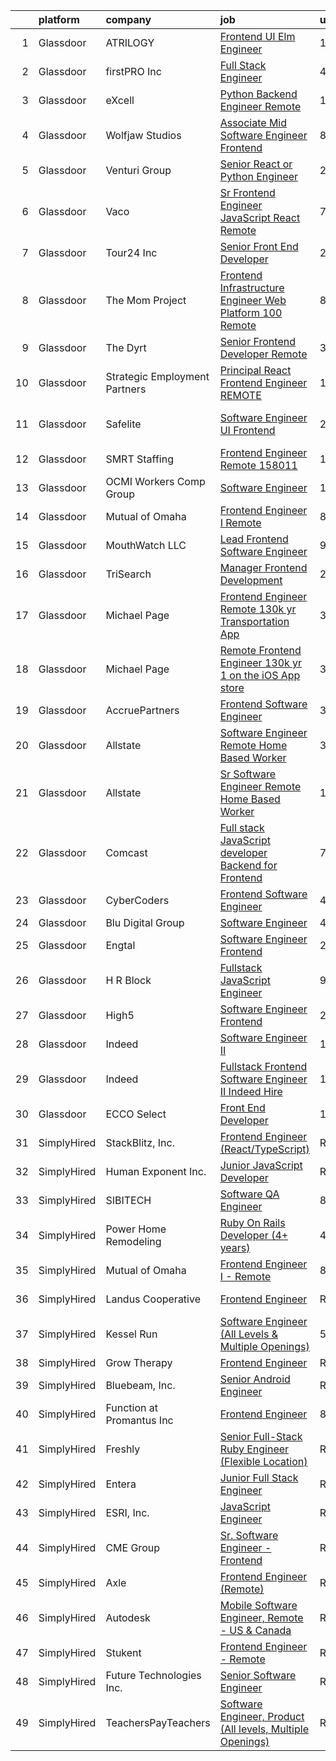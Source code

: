 

|    | platform    | company                       | job                                                                                                                                                                                                                                                                                                                                                                                                                                                                                                                                                                                                                                                                                                                                                                                                                                                                                                                                                                                                                                                                                                                                                                                                                                                                                                                                                                                                                                                                                                                                                                                                                                                                    | update_time   | location                   |
|---:|:------------|:------------------------------|:-----------------------------------------------------------------------------------------------------------------------------------------------------------------------------------------------------------------------------------------------------------------------------------------------------------------------------------------------------------------------------------------------------------------------------------------------------------------------------------------------------------------------------------------------------------------------------------------------------------------------------------------------------------------------------------------------------------------------------------------------------------------------------------------------------------------------------------------------------------------------------------------------------------------------------------------------------------------------------------------------------------------------------------------------------------------------------------------------------------------------------------------------------------------------------------------------------------------------------------------------------------------------------------------------------------------------------------------------------------------------------------------------------------------------------------------------------------------------------------------------------------------------------------------------------------------------------------------------------------------------------------------------------------------------|:--------------|:---------------------------|
|  1 | Glassdoor   | ATRILOGY                      | [Frontend   UI Elm Engineer](https://www.glassdoor.com/partner/jobListing.htm?pos=123&ao=1110586&s=58&guid=00000181bdb1480a9f682f27d0b850e3&src=GD_JOB_AD&t=SR&vt=w&ea=1&cs=1_d6d97c8e&cb=1656744921440&jobListingId=1007951974151&cpc=D2F1DE17EE1F43B9&jrtk=3-0-1g6ur2i1bjoos801-1g6ur2i1qjc98800-68a92fa90fcbb848--6NYlbfkN0Coaqwr41TC2LgejnR7Utnytr6GYvK_E0y3WIq7ZdLRae9o-QpJIESlqP3qGLJFeU5dqe6N4gMCbDR-n3pXvhT98Mgxod8UQAAqLWEQreMdixZW2B1RD6nfE-sLKercspbsywCsncoq0A22johr5wHrPfrvYirmkD7Z-IhZUBpg9n0XvkQQuqYKp6cIBLnCcSzkb404uvSXv-MVwgZnQsrF_J_U3A9WAKBDbO9xZLgDNwF2xY2WO3hBndPALl3xIdWwqPZrG4hpi_CTEnn_g1zJpneOwApkwXo0FXwQaQd5cdNyLtyoYLP64ZaT-Ts2GzBDBBfcFdLX715QfPwLD6Jzhc3I9ztsjaH9H_DCNJw99Y_G5LDERo2lyjN7VgRo50-uuGh1cCVDkOk_h2qduTHPIYU7_Aorc284kgfXRD_v6rwtQYNIx4OnzaftSwMIBqwfwHksrfG-Bsl2dv6O1KRVDveT1KqC---UByDsc4vaZYiCptIS01-IbWM6pnVPRaAFb5MCyj2-TQ%3D%3D)                                                                                                                                                                                                                                                                                                                                                                                                                                                                                                                                                                                                                                                                                                                                                                                      | 11d           | Remote                     |
|  2 | Glassdoor   | firstPRO Inc                  | [Full Stack Engineer](https://www.glassdoor.com/partner/jobListing.htm?pos=127&ao=1110586&s=58&guid=00000181bdb1480a9f682f27d0b850e3&src=GD_JOB_AD&t=SR&vt=w&ea=1&cs=1_1cd9436e&cb=1656744921441&jobListingId=1007966452669&cpc=AC285F3A3ECA6BB0&jrtk=3-0-1g6ur2i1bjoos801-1g6ur2i1qjc98800-9216ad7ddc0e350e--6NYlbfkN0CUiNPx3JJMftrniD84mdXKaxJ3iSjJgJAqzFniN-7X5qfIIbgtbL2t4OMTou7BWJepyl2rW3o91YEZ1e4-HJ_8_TXqgCcRl8qYxxai36fIcnKmE-ReLttf7j4GrighEUoq7wutPf0KZid3dT-ES5zNO7axG8VAjNMewXgDWJl48ogmVH3Oie4YKqIfvZMRQPQM3WslO7NyKzF1dhl6xot9a62hhRFiEEOXG86FCUHog97ywzDV8CNGSt59fQ0p8VmHvwTs1GD6dzXH_lQmTC6x_wgqJlsh8hFgzCqsRFQCXw9PupNEEE24tZo-RaIVyldsi9N5I05G5ZW62B7tYmDdZBhbe31wzHqwuNhNNzMmkbD4ewHpRR4ogPi58k7ZU0Us5tRwFtBV0nZpTmcKk8hnGhXKnaw2NxaWrgpqvtntkDxt68dMAzomGi9uVyARYMmyolRLkFOmHdKoP4LSB1WCrq8qLPZK0Ch5OjFLGCQW8L-dCmBkSpHP)                                                                                                                                                                                                                                                                                                                                                                                                                                                                                                                                                                                                                                                                                                                                                                                                                         | 4d            | Remote                     |
|  3 | Glassdoor   | eXcell                        | [Python Backend Engineer  Remote ](https://www.glassdoor.com/partner/jobListing.htm?pos=128&ao=1110586&s=58&guid=00000181bdb1480a9f682f27d0b850e3&src=GD_JOB_AD&t=SR&vt=w&ea=1&cs=1_08913267&cb=1656744921441&jobListingId=1007974060757&cpc=D69957E0862862E0&jrtk=3-0-1g6ur2i1bjoos801-1g6ur2i1qjc98800-bf4a67b6611d0b1d--6NYlbfkN0CmxzYmQvvXo95kKnv9JczyZxfBvvIE5_ipFU4pETan2I-OTHVfNCd-XmhQAEO5gdz02yGclsaplLa7TBVhcblQ362A3_HLmCcxGhWYJqJr1oqwZPhtybXWpCZFhp8xII4TduFZ8C5kS5RU49xXjojuOn33GU-MJ5fi2-sinKiVMISyTTPk8llJYzloTgyJWKZM-bEDFXnSiRP7imZJAq2U_qM52eGP1QIzJHq11DhmVTgRcbub2KsN_-G72-B8v37gvciKMF9QKEOjIw98OKEYF3K6L2hBOAYWQZS8aoDwwnuVDmOs-HXoYWcw0GIg3aiu6sxycyDo0EOxjWH2-R6Ay5dPLJuQwpKmP08OIvmyiczpr4YojjNq5zT8FdLYFl5OEg8q-1SjPBPj1UncSgsmZk6CJBpErWziAusxDvF3pkhd8_9vP-fenxFzllKagVeleh-oNDxDtUX4QXzBo0bCppvyWTkAsGkLNjUKKXGgy4Z_Gihx624_CcOIflKdw7CFCTT8skIerpFks2mmyQktiyZSvr3zOtRjYErAeYEWQl46nTHUC-QdQErtISL_RIPZoCqXyxNvPbuVd9GuGuplQWc94rCOvSTlV5bZ1eXCOPlVmTxemMiiSt8LVw3NM14smwQmpgx3vWx9i96SBTAPee6J1QJ8DCu_RbgpFE7k4JGIHKsXl52GW3tNAn80S-_luv6g24HVakwxK15_YdnxXjV0GMo4zo2pKswnoZZ7aqQu5VBJfFUGK_8fXb_wtG76g0ypGoY5d3ZmUnzcbd9u36uLLvfDWcI_EFFXCxcTlVjTwV7wK89SxwediBbrPATtvWcevuUdsqxNXA2jnbGy3fzvLA_QW_lYgLPKpnoFNIXv4dsF-7Ol94ZYoMRe6NJHHeX4waYd8mWkA4FGfGgzJXL7_iAmEztfdfprZor76LKkl_bqN2ArdnvwcL6-udA3Bt-pR6fd4o15uL_Q7Frq2slbheiCBZsTZ-u_arEbiJVqBAs_7Oq20KFlIxlqcW0%3D)                                                                                                                                                                                                                                                              | 1d            | Collegeville, PA           |
|  4 | Glassdoor   | Wolfjaw Studios               | [Associate Mid Software Engineer   Frontend](https://www.glassdoor.com/partner/jobListing.htm?pos=101&ao=1110586&s=58&guid=00000181bdb1480a9f682f27d0b850e3&src=GD_JOB_AD&t=SR&vt=w&ea=1&cs=1_c62a6df6&cb=1656744921437&jobListingId=1007959366152&cpc=0FE1F5EA2BC84A01&jrtk=3-0-1g6ur2i1bjoos801-1g6ur2i1qjc98800-cea5b5b7e59bbe87--6NYlbfkN0DP_ttKoBhP16ns0tLfWjRRoQOPpCtgM4FLKJISH7K8WO43MsaSwQxgyo_W1GdW9203ud2JWbInUUyEHFidwgEE2sA5XXJG7tQt6w2Ja0PTd1ITejI5S-aR4OuqwY_NWt-D_vCQGZ5QVfDBFSibNRXOAAMFg9vxpGys76Wpupfyp_2fX7v45sUn0qsSyVQOKYVe3Xm7M_7RF923yDhX5imfcRKctJRXBAArCX8CAlAq8zUzET0dKEvgszbl9ulh-uLhFuAluxunS_zYB8ZsG6bYPma6MimIbjqxSiOVrNxWTo6zEH2Age2IikqzdEZ6bgARsLwqr8bfXn_Fa_KOTs3hAh_jXvAeuL2abZjv55-_mDATCqVtMPK2T13Yb6g2jWx_65Yh8aHNiQVZyBv7x9eKocY3xPrr8cgaN1zv-zRd67KClXrzmeOMgbJsFYCT1Og0etN9ngww5va5XSKjHOG-jCyJqNhpVgoAah1E-gl539YQmSvAmvpAdjo4s32VtffJvCQtd9CVKN4iRiw_ftoB)                                                                                                                                                                                                                                                                                                                                                                                                                                                                                                                                                                                                                                                                                                                                                                  | 8d            | Remote                     |
|  5 | Glassdoor   | Venturi Group                 | [Senior React or Python Engineer](https://www.glassdoor.com/partner/jobListing.htm?pos=122&ao=1110586&s=58&guid=00000181bdb1480a9f682f27d0b850e3&src=GD_JOB_AD&t=SR&vt=w&ea=1&cs=1_e847d4a2&cb=1656744921440&jobListingId=1007977623095&cpc=618B7C2C2BCBC227&jrtk=3-0-1g6ur2i1bjoos801-1g6ur2i1qjc98800-aa37d0739a0c87f1--6NYlbfkN0DiMBqcaSMT8lrn_viPgFID_2aewekq0duxyJS2DdWDl_c6MXwKMcd0oiKv00VSWNtNoR8CD0M4PfmA-uyYZbxHoSYFZrjBtwMIfYueoSpv5kTtTiVk32Qq5q6LgByft60GZMmMYPqWLhRxBOPep4QRlTBZJcxTXI4d3v6jMNt6lammgAUQoZ3Pyz5kByZHeeE_K757tOs_BOHWkxS15zyESi9P_Uta-nTXYQdlLlAxHa1LH_pURp6lyIK-Qe7KiRGtSdsKGKfBaHGVN9WEFQ1jY6vME8J3t-frUaN5OdKIUOMjChIAoavEfcBDJBhIqgnCj9zkoOvJnIG_um_mzQrKvbsqabB9gIqOFUEaoJTCDeUiOsMfcM_DcK8O2nOJCWnLSWw1eBeAIt5rlKueZ0Kx6JhTbFjfaq4s2DR5kZp9F0vpqCDxuLeJG7X4Ca2DXyPBHwaRoNWHBKHHAEv2fp0BkowZcEK1fUsZKtRyZi1Am30BazNVBl5fw9ECK2TGmdAI7YXx9oTPsw%3D%3D)                                                                                                                                                                                                                                                                                                                                                                                                                                                                                                                                                                                                                                                                                                                                                                                 | 24h           | Remote                     |
|  6 | Glassdoor   | Vaco                          | [Sr Frontend Engineer  JavaScript React    Remote](https://www.glassdoor.com/partner/jobListing.htm?pos=130&ao=1110586&s=58&guid=00000181bdb1480a9f682f27d0b850e3&src=GD_JOB_AD&t=SR&vt=w&ea=1&cs=1_5ae28451&cb=1656744921441&jobListingId=1007962105379&cpc=334ABAF5D42DC775&jrtk=3-0-1g6ur2i1bjoos801-1g6ur2i1qjc98800-208e73efd29196e3--6NYlbfkN0D_sybMACCpf9B-677oK5j6rPldVB6BlrVvFjO_o-GJZbzuF-qh4PxErFUqfUsv_6urhIfmWsa-6WkAeITFE3SvC59-_XxnuMBs7dHroHBebKolksTcxkK6eQkrWT0BtHndz3wQ7M38MVbHyNH82ozVADe6fDPfEa7HxtgiYbB_0g7G2cSltwOZq7hEcQ_XYgAgKRNyP7i1X0B2YWaq092hd0ufkUR5c1dP7O3wt4BFU4XyDh4XhoGezhXx7zxYZKDz0pLbhwIg8CK8n_wwD_YSGiw6ldTLDMt2K2R4VaL22qLr9ArOTBj2Fjs7DEgXB_K_FyqMHNyz2ZtncCGwbsGVqAjGVGQ5EERKNBi3q4DUhqNQuPeUThBDIju002EE5Nwh4XhDIVa0XtrgskWp5vV9yqd3MMQdRZlrECE0M2NGVTUP6LE_608ao9HJ0dgshhnovw6LO2hchW-VeWUoT_T7sDCjJBhML2BsjLi4LcXRsDTb8SnQzw_vI_NTINBCseVx10gk_gCs1GFSACoA2xgp63rTNCc534E%3D)                                                                                                                                                                                                                                                                                                                                                                                                                                                                                                                                                                                                                                                                                                                                              | 7d            | Remote                     |
|  7 | Glassdoor   | Tour24  Inc                   | [Senior Front End Developer](https://www.glassdoor.com/partner/jobListing.htm?pos=110&ao=1110586&s=58&guid=00000181bdb1480a9f682f27d0b850e3&src=GD_JOB_AD&t=SR&vt=w&ea=1&cs=1_b061625b&cb=1656744921438&jobListingId=1007977841203&cpc=92BEE8AC7E71C1CB&jrtk=3-0-1g6ur2i1bjoos801-1g6ur2i1qjc98800-acaa90406957d422--6NYlbfkN0BBGG9LMNqL16EzDx9S3nKk4b6IwprgSJginr0DZD_oWwIUlrrUOnxWtbT6eosDth9_3Zj0EzeVUZ6geSsN-1KCZfUmn2n1UoDv8Zo5rWAksrikiA5myrH25vJIhksJ0k2I9jfl3WkwNlKj6GY10CI9YTuqqP4f75_7LybX1KPOa8PB82KEy0hoXiIu4YyEZJ6vK2nQLCuvNqx8pcKpU46J3jcFGVa03y0YZtwZdewF8pjV9i7x7nfcv21OhDJGQftnMmQA_7nTMBaemhTId2m-t5-_XRSit4la5A9PGKAhYaghZZl0FRADkotuOb6a2r1TS1XYX1VMkltq9Xe0Fqa2v7JmT6BvCLFCdSwhSv7_qui2-ij8kmYTQgSoILCHZvMKpHfjvlYBvfNptnOCWoSG3KREGS5Mc5ZNxpfgJWeEpYGNuGnEP6x9hixFwx5uxU9HJMyAikQqdzijbolNtmLIJxA5jxpaLk5CwOSt4GEDxhAnt3Qk8asH--5cr66Iiu2JPNUZFw-7QA%3D%3D)                                                                                                                                                                                                                                                                                                                                                                                                                                                                                                                                                                                                                                                                                                                                                                                      | 24h           | Remote                     |
|  8 | Glassdoor   | The Mom Project               | [Frontend Infrastructure Engineer  Web Platform  100  Remote ](https://www.glassdoor.com/partner/jobListing.htm?pos=121&ao=1110586&s=58&guid=00000181bdb1480a9f682f27d0b850e3&src=GD_JOB_AD&t=SR&vt=w&cs=1_5f284bd8&cb=1656744921439&jobListingId=1007960551232&cpc=5EFBB0462F9C6B7A&jrtk=3-0-1g6ur2i1bjoos801-1g6ur2i1qjc98800-8b6cd9f3fdcd4673--6NYlbfkN0BDp_epf89aHDQhKpPegNJQ_ldQpEFZQsM9OcONMGxWx6pU56EKHF58QjVdAUvn2gXYKO4z_26SU89mHjci_GDptnJftDDPcxP0KxPscXU_iJibb62k-e_C3qR3RrmGQfpENVf3k1cehNsQ5_FH7xqIjMtBDL8gXo6Q733l_qCP9oQWR6Oy0psELGpZjphkp0dBttmVjwAjjkj9OQ4hY1232jfmb570mZxTT9DmZgheYnLWNUyArs9E07vJWyK3rv1leKgAna4alW7qVVQu13wuBM3NUk4bDZcehMiUMqGHllAOgteLUmN8OEfCAnV66wFjV1ag0S-8gSd39yTd_3er3QRMn5Hp36Z5LJIhugOztJGm3CmRD7FXQvPLEZlOGvl6mA3sPXn05wwg-4lnblc3NN_vS0SqibH6yZX8xdrR4snd54wo1oAETRG_M46D2dRG2iNtaXVSuHGUON4WknHPKlgKTVstbobCLO2ngLsEydV4Itv87YxcFvsiA-JF4EnwSuZxexC0gX4gClf5BZmmJ1ILNhZPe5v0WF4VY2b08GXICeZNjlso51b_Fw8zthw%3D)                                                                                                                                                                                                                                                                                                                                                                                                                                                                                                                                                                                                                                                                                                       | 8d            | Remote                     |
|  9 | Glassdoor   | The Dyrt                      | [Senior Frontend Developer  Remote ](https://www.glassdoor.com/partner/jobListing.htm?pos=106&ao=1110586&s=58&guid=00000181bdb1480a9f682f27d0b850e3&src=GD_JOB_AD&t=SR&vt=w&cs=1_351e47a5&cb=1656744921437&jobListingId=1007969608293&cpc=8B69257BFB62E45C&jrtk=3-0-1g6ur2i1bjoos801-1g6ur2i1qjc98800-a4ac072968c54714--6NYlbfkN0AFaGKiZr_kAHuZ3OrJZNHsT_4fdn-2K5hALt0VUNIML-p2-zq8gOZCfkX0Qz9EZdKZ2S6t1cH4bXOQMzjrwtJfwXKqHF9FNPx129k3-Nf-kHOeY8Dfrpw0UjKWfkWKP4ebHmT7cElbK6Hh-T7_XF1zHQ9SwOOUH09QHAahhz9dYnA1K6_9wyrhvQXHq7J4ObZaRJzmztZYKGFRqwFRXYvik2J-ja8j-I81-bsNf0-HS1wGFQnlI8rjjVcK2u1hqnGM7_wbDNo-O1zzh94V2DVik9AdZIX5LqG7wg30ixKMQTWxrzZWe2J8XfSVd6jHsiZiHA5r40XyT6x6mBQkoIGtxAQ361c2FAaBe80YjjvpsNDj9a-CwZuKUSdveWQlfcQBBxKzIQooorPDFnllJUn9GbsnIvQ5p2BzM_Y-sYGtGVd4KYPB5r6FxyVVt0bv_HSoPxXXDQ5nw-1TJbK9V2iHveMbHHqAf97EcBv7oWBZfxFY7WU-QZckggsKAVfamNupopz7TzFwRY_fdCMxB75vkTzRxS7YsVT8Rz6glaa2RA%3D%3D)                                                                                                                                                                                                                                                                                                                                                                                                                                                                                                                                                                                                                                                                                                                                                   | 3d            | Remote                     |
| 10 | Glassdoor   | Strategic Employment Partners | [Principal React Frontend Engineer  REMOTE ](https://www.glassdoor.com/partner/jobListing.htm?pos=116&ao=1110586&s=58&guid=00000181bdb1480a9f682f27d0b850e3&src=GD_JOB_AD&t=SR&vt=w&ea=1&cs=1_e1a7eda3&cb=1656744921439&jobListingId=1007973389263&cpc=C891152315FA1AD8&jrtk=3-0-1g6ur2i1bjoos801-1g6ur2i1qjc98800-5febf801c7b80555--6NYlbfkN0AKWvSE4sqLrvmChH3oy7SyLhGz62xmrQXLRHvtrs5R_U0uiG07NH3NhK1pWN3W3QFk2GV28uOC3VX1ZVFkmFGWVj1-ifSTihKm51bfuWJhOZM-vGTUfHAEUJF4TC34tZKZozEV0IB-5bx1a0KdrikA4nfPAS7lpR_jtM8rSWRe3_t4I0XetTyYj0JkVtNE3QRa0pdwlJ2RZIprCtgZYoyNnTCaGIsjiGezzME5XNauDbGhG5uT-g-VZYyWNEMxjSt6G_qVqfE4QCW6cIZXu5YSyORfNEfobzme6uL10rKxZhHQBTgbyO3gyv5x0jnW0AMCZ8t2Zyl8l4_MhmG0aoioAsmbq2msPTmb6IxJwG19hY1OeYCcX3dkXmeYmXXk12Vm3jZ_g4tIVnW7J3RwTPP5KenhOUGQ26pbNHFsB_bApV6FkZHSwXT7YioklSqFPdROGwo6mOf6kw7TxYegjFqiU7E1sYpb3Dh-yN0TK237_h4c0dsLJvayOXCAWzG0LN4%3D)                                                                                                                                                                                                                                                                                                                                                                                                                                                                                                                                                                                                                                                                                                                                                                                    | 1d            | Remote                     |
| 11 | Glassdoor   | Safelite                      | [Software Engineer  UI Frontend ](https://www.glassdoor.com/partner/jobListing.htm?pos=112&ao=1110586&s=58&guid=00000181bdb1480a9f682f27d0b850e3&src=GD_JOB_AD&t=SR&vt=w&cs=1_43d36c6a&cb=1656744921438&jobListingId=1007976548136&cpc=4B86475FAF393599&jrtk=3-0-1g6ur2i1bjoos801-1g6ur2i1qjc98800-76b41601dc3e1d67--6NYlbfkN0AK09W5Cvy2KkcsnsmL83Fb_T27uHPKDtbm3i2x9ldF3D8nssH3epvQ_-SSIRUErwJJbLSbitfRFICvpKs0nzhDBFizD-npKDPL2SXh0xV4ND8F3ctq6GGMaUL8bQ4ARuaFWx3xA9YFbqeYyTILfVH7IzW2BW3256C4B1j8DVaqKcMQsB99cJutEsgSpACyOHTDxcujPrn1cdDtN4J_T_zSO259pzHbpXjfUzf_NG_7dRZbmb7GSXwq7Pim5Blic9DsQKbdu1nG4kY5yvL-XA3Aixbp8JGVOzglDrQSj2qxaRSO2_rnKfA52jSAKVKVBDWGyeVEXjFfrFEf9vg5tjSTPf0XX3Z2_As1Hh9Fksd5IPg2J6D38Lskyx8DxxpOUMaW7RQoV64ZkOyVIVm49bR_LFx5U4jwauPz8GNuudLhLLFbTDYVBfYI811yJRxjtgRs7SkJChGuHb1xVhgDr-kL0gstnYxCJqySpvZuo7AXa7S5BXLjpOV3xP9WTzmkRwl5VdxGZa5zvC8kQFY4mFEKTIdt2tgltkQc3c0QLMp_aQ%3D%3D)                                                                                                                                                                                                                                                                                                                                                                                                                                                                                                                                                                                                                                                                                                                                                      | 24h           | Washington Court House, OH |
| 12 | Glassdoor   | SMRT Staffing                 | [Frontend Engineer  Remote   158011](https://www.glassdoor.com/partner/jobListing.htm?pos=115&ao=1110586&s=58&guid=00000181bdb1480a9f682f27d0b850e3&src=GD_JOB_AD&t=SR&vt=w&ea=1&cs=1_d32edd95&cb=1656744921439&jobListingId=1007955271154&cpc=451933188B21919D&jrtk=3-0-1g6ur2i1bjoos801-1g6ur2i1qjc98800-108d833c51046b8a--6NYlbfkN0B1iZffVNwR6yblgx4UGLPVYtj6CoeVi8wBybtNKgrFUOUXRgJbsWR06Qg0ALePDRbHJLWlQmYXsFyQqWuiDwZ6TabC5c7hvZOHYvvPMIc6sgcRC71RL1rFhfXgXleD67TENPdnVQJP9HD3pZdQ2jCyWoQd7YgqMi46X19hqownWDuuwwDXAD4aCpF5Zy8gBAttC7GnpSy6HHXHA1ZMrv5BRcuL-_vyhnsJa5kqB_6r08YHGF3x7Wz3ZnrrvHJ-J-ugvQiR9_7biOTZIaL-_Ca4reKabLCLR6dkp0NMtqUCYATHUu9duodzDKfEG5nLSzX8TbT5hR2E_MRiiuTMmVT9PolZ2Kr3kMN5LM37PDfepAwsMS8LOxvI7IbgrRC9X661yZB8ni-KvDeVJ9bISwlPrWB4cOE7RdjyDj4oqj-XESKD9YwQCx6aTeznPSYHg6pgfZLiKM3FXtwIgd3BlwqDJOzieRhyJahWP7gQ4UC7oIPxiWL1fWfllwgElMjvNMWyEgLtGjSrz32AqoKozoXg03owbXsNEL8oo47Jrea7Lw%3D%3D)                                                                                                                                                                                                                                                                                                                                                                                                                                                                                                                                                                                                                                                                                                                                              | 10d           | New York, NY               |
| 13 | Glassdoor   | OCMI Workers Comp Group       | [Software Engineer](https://www.glassdoor.com/partner/jobListing.htm?pos=113&ao=1110586&s=58&guid=00000181bdb1480a9f682f27d0b850e3&src=GD_JOB_AD&t=SR&vt=w&ea=1&cs=1_802bb95e&cb=1656744921438&jobListingId=1007972970800&cpc=CBEBA1A9D941894A&jrtk=3-0-1g6ur2i1bjoos801-1g6ur2i1qjc98800-f5b89c1d8f72b3c1--6NYlbfkN0DWtRa9NJfjQIs4MWRRqD4F41esfMsK79cV24t80VXfzUKS46AXk09jKKroty4lx3za0KhofVm5DCyKYt1gj_u2dvrLALF8vVsL3icYixmuUcVaUQ-JlYIrjEM9TB-pyzskMQ1CNFyOgWlkMvwLD_zie3tkABj85As_KBuQMeHP_K_SS_VVhJnYCsPS4TbfRMTYFd7WIHOnFu3ubwB5QXWbsXvm-tgTvnkQXp3aD6cQVvnL2Y3G2HWz__fFRzcVfqLq4WrW26xNIUuPoqvrZR9J76G3HLj5Zf-eTgRJB8PU1yKbkuFH2crMzxuo5iavj59pdfgCBEgFZQlM_zKFCyq5a75kSZlSqGxobjEQB6yu0FUObA3yqsVIL93EFUMYnUbvnpx2p0FDsjjQzuZegSY2cKRX859OJgNY0EfJMdS3CmLcioZg-dKG1v1xWb6_uxU8JPtifKtsVBQ20vo7t26vOvzKA35aHIn78xiN2kWs4UnrlPgzgK4Ax3P-MkMY8ZA%3D)                                                                                                                                                                                                                                                                                                                                                                                                                                                                                                                                                                                                                                                                                                                                                                                                             | 1d            | Dania Beach, FL            |
| 14 | Glassdoor   | Mutual of Omaha               | [Frontend Engineer I   Remote](https://www.glassdoor.com/partner/jobListing.htm?pos=107&ao=1110586&s=58&guid=00000181bdb1480a9f682f27d0b850e3&src=GD_JOB_AD&t=SR&vt=w&cs=1_1d07a6c6&cb=1656744921437&jobListingId=1007959150612&cpc=654405A9B1E0A9F5&jrtk=3-0-1g6ur2i1bjoos801-1g6ur2i1qjc98800-e716b48e77e107a8--6NYlbfkN0AKY9t8q7VgAheoAs7efbXyhExMUVS6P88HBLabZoQOT6odWudF8K1nswEbB-u_gfhGuqF56yWDTsDBG_Z_IMaQRjIvkLyakpxvAvzaMee0uoI5-l-3iuJrhOAWaSqAlJDXWlGZENoEbVtRqtsgc6PTXvqNSELRq2ui7902kh2muRoFh3EioIcza1x1dD5tE1dGUb1NkUoPeQrQeh9IOXasxPiZzJ_6FpXMxuKLEwkDsTqz11W1aKHRbh3-Xcbc4ixde_7rVYSiDbfAYdVcDOADs8mxDF02jMId0MgpOhYj2a-94VNlsL0UOSoUU-RNMm885byW5-X7WElieCHoEBWFRzZKldUnlzcJz6tQYtedqOdvHmw2C3wfP_oqYj-IRbg5GTOuX2yX_I9gpH7hbQrrkRsHMSOTVr4aesldsAgAAju3crDXxPl3HJ0_Yh4BhfPe6auzM2DInN2yc0s3IwYkwaX7TMC_uGt8XAsU30aoapEvnxJzuQKyaU4LUSr-XcDEl-1Tb9ENYyq0inu0m3Yi)                                                                                                                                                                                                                                                                                                                                                                                                                                                                                                                                                                                                                                                                                                                                                                                     | 8d            | Remote                     |
| 15 | Glassdoor   | MouthWatch  LLC               | [Lead Frontend Software Engineer](https://www.glassdoor.com/partner/jobListing.htm?pos=105&ao=1110586&s=58&guid=00000181bdb1480a9f682f27d0b850e3&src=GD_JOB_AD&t=SR&vt=w&ea=1&cs=1_0ca4aeab&cb=1656744921437&jobListingId=1007957362059&cpc=0AE43CF55DD5119E&jrtk=3-0-1g6ur2i1bjoos801-1g6ur2i1qjc98800-9101270fe208811a--6NYlbfkN0BNcr0NcvR89qCL_pN4cmjP4DjZaOdLg70nSZGs_2WqMRTIcslmlCrFerrwkulit-sf_dEr3xrDN7nfNG5mfuUrVO_tmFegrLB7eCUJDroXvWjlpYPpaA6f5O8CfJ5Ll5sZerWVjGmF_RKv9YtSzp_2pmHGJyhHFwWRolcCCqtGD4ZLgAeFVTHaW9yvN9GJgIJJ3sVfl9uZmWO2HEMUIYiTozepLBL1dS4XdGdmHULp94p0PJHZMVZCFrinp5JE5-D0mjg6x5xPlb5PaPl6xCeyMqHUqGAxnwkPtJKl0OcDlq-d9gaINFNzjlGRUI8yAGrfCz2c7Mmm1YqCfgWQ0RcSlNAxk2gQZbR6VzGrL7JDK--GWR8R-kTXfOrX_NpR1Fku99cfdceIT6bsMipkKYHy-kcW5Ez_A1ofPagxmFdjMHLcF3IpDaNLedxmA7LOJCignJitoQZteYID3HY7Gr2xFcQCu0_vl0FH4bgELzDBOE1WpRWuVJjZp2ZMWD_hnVXX5jDBq2zpVcmSr9ZSN7gO)                                                                                                                                                                                                                                                                                                                                                                                                                                                                                                                                                                                                                                                                                                                                                                             | 9d            | Remote                     |
| 16 | Glassdoor   | TriSearch                     | [Manager  Frontend Development](https://www.glassdoor.com/partner/jobListing.htm?pos=125&ao=1110586&s=58&guid=00000181bdb1480a9f682f27d0b850e3&src=GD_JOB_AD&t=SR&vt=w&ea=1&cs=1_0c11bd33&cb=1656744921440&jobListingId=1007976642390&cpc=B076152010A3B66C&jrtk=3-0-1g6ur2i1bjoos801-1g6ur2i1qjc98800-5fafcf7adfbb36b6--6NYlbfkN0DJ41dufiW9-_d3VmOZHcpuez4e0Bu4X9T9KlT8_BkKDTCpIQbqk84Vut8YIlTyJcNZVRS5s4nEBRgitxw7le_NTy8T6NI85xcmPRJH0BE6WY81WoVAEU3vIHsi4geRwEXUXRcMzvqckk2DIFb0EAwMD0keVTg1hiZPIJ9WPwauIv9hpQ3hU0lAqiR2CZpia9JH9qEcFqLS2cPhgv8rJFCHmcu9n37JV-YT4tQYSoGUQUlpGMTg6JhhHSPBRlZ1V6pahPEqNp03ad-tUezAGM-nK5YNoQCZ1jk7IDK9uKfiMn-iYsiloSFvRVIld75ZO7hiKwZQgSa8voOlPzDdjT80YQgLnPg0b6o8ex5QauDv5MVBvZDynsvaAYdg4tzZpgptyMJm9l8lAbRGBcVltz_m6Kz3tuc5IyXQ5_rpLdJIq3mygtewbBg8eSf0gdx6B7v1EekZDU8t11AC-05rrmzCnE7Ai9maqSbRhbk30x2ZgMmcsSgj175yz4aoMDPXEKERwDrkgoPySeX2ipobGHH-)                                                                                                                                                                                                                                                                                                                                                                                                                                                                                                                                                                                                                                                                                                                                                                               | 24h           | Boston, MA                 |
| 17 | Glassdoor   | Michael Page                  | [Frontend Engineer   Remote    130k yr   Transportation App](https://www.glassdoor.com/partner/jobListing.htm?pos=119&ao=1110586&s=58&guid=00000181bdb1480a9f682f27d0b850e3&src=GD_JOB_AD&t=SR&vt=w&cs=1_4b8a1e8c&cb=1656744921439&jobListingId=1007968284625&cpc=F4EED0218A761C36&jrtk=3-0-1g6ur2i1bjoos801-1g6ur2i1qjc98800-6249758122c94cf2--6NYlbfkN0BR3ykMnr3Vw97HK5IC0i9Uo32NXohanwqRY-CI8z69bl4xOa6Yve6w6NlWd53uNOdGe3AuXuHqjUk_nPeXu4fzrWt_DEc78RpPS_aOqc6xI36vOzvQPfL1HxUWlMqDcgoxfGQliSCkx_i4PIrEfcMKBGqfpyo1JYlyiJ2F8IeiZJopCFFEkEWIom6GMgsp01FcVjdLnkK_3RirygxGf_sVprbjvH7eKLXL8ccixBM0aKrinPpwQOOUZOi9wswQ2rYKIjq2mmzqIhJCLlNRq3lrtjrvWwKSJz7aKnhR-K4emsFdo7e_i4AcXqOxN5tbSkNhBk_lIiZMhJcnyYgjrPeGBeby-j0KT1h26jWePh736oPDgP6QGxVfyi_Wir0Q5ILyTYZB_1EaUAoI1EIUD4reBoTYzRGt791NjSHa2gMkK6gnp6Gv-c8HSuq_6RubXs1NL48Lf4Sopk8KN7qssnksoaxxddu9bMjBAcA_k_tTTtNzS59XewG_VaLzmr1BDW8VVk2eHH-xPzYBIM9jIt-Cx_p54Q9vKg2Z3t0rMEAjOPs86jORS68m0DJwICIhUpdXMftR8_wNnAtyoLMNg88S8Np4t65WGy02YBWQGq3QC7lHxTtN8gy73v2HvG31-eTY3ZgYMvgl5Mk1dXSGccDTbiGbLGNug4M4bkjcr-lKxUrN5xIxuQx-OLFx7Z8WD7nch02Z_4bQ32NQFLA2lDQe32-LAPvIOrY90mPPvPum25sdYS2iPObTH8Wuyx5Lnip36lAV1euafFDuqlttVlxDvXNrr_liyuJ_Wc5xUpj9JXCcax4jLOo_HtYlCAQkb7LOYOi504XBitucD2W9cTQI8DZnFAQKBMhDZgdJL-VCEZ3V-EVWbUe5S8AoOREgcULOGmxj3iZktE8MrWPu2IfnQzgo6961DIIOcU1oRm4sD__sOR2RVffUKuOPEGrj9hF-6no59JcBjJ4ldIEW1EcC12m5hEjsUCwPIz4-JPz4Jn3IKjg8R6A5mxoHYTaT0HKXMutS7x1L3Tn8bNG7aCZa14_7tPd9r8gzujYwn-xvH2PZUHH4Ety3DQFvIx2vo-A%3D)                                                                                                                                                                         | 3d            | New York, NY               |
| 18 | Glassdoor   | Michael Page                  | [Remote Frontend Engineer    130k yr    1 on the iOS App store](https://www.glassdoor.com/partner/jobListing.htm?pos=126&ao=1110586&s=58&guid=00000181bdb1480a9f682f27d0b850e3&src=GD_JOB_AD&t=SR&vt=w&ea=1&cs=1_ace2830c&cb=1656744921440&jobListingId=1007967900753&cpc=9C2286EA3771AAF6&jrtk=3-0-1g6ur2i1bjoos801-1g6ur2i1qjc98800-48bbb7dcd8e87efb--6NYlbfkN0BR3ykMnr3Vw97HK5IC0i9Uo32NXohanwqRY-CI8z69bl4xOa6Yve6w4x8Rf9t5B-Vp2JCKzt1TukUvn_4kTCuQxVl09Y6LLHBuZxWeRwY6N9PzJh3Rm3ZI8TS7vkHAlg0csg4vxVviKx962psmll_bRih_iafPZznjVOPUDluLPZffhOvh7YL7TWbI006YPewL8nVT_9a8sfYojHLDb_Zo1RRv1AvIxJ9AcThUgeXiBMMSUtH4D541083KV-1zX-aamDt8Rk0ieIOXYyEYonMaDHRLAV1GmiHUu_MS9xyT_TQq_zpRzHsDgJ_x_o7IEKqw9TqcizSk15JrzA_4QC5sCwl6-GE0IYPWvlgyRgy1KssOuXK0JUXRfZWi_KC6zUMiXfcJ45qWXBX5fm2565xZ_EE0OHNyFnFQ-erpR7ovx5Yy17vhnYXt8VKEH9vzgvDko1FmAFxy7nobY6kXZxpnAaI1pKBCmgKidrVcgMFrN5ruszc37NzvxyBeYQk63hd48ZIRutJHCbDGkAAugG3DZ6Z2kJXZl0TNnKfuEHtHmsVJigUcXTf074NtCNobRdGjcOvcBx9rU8uHa_FvTcefbzMYxqlT-FzL9ruu4dcsTWqEVzwEx03fcWMOtgl6uENtQXfAgtfEh7C7LSVavZiBjlgwWe4uwgFEBjMDeoiBdX696Se5QKv1ENtj8MleVIGd5yjK3kymziioROIF6qICP17_q-T-d7GuIWzRNrGJugaxxmw7om6f9N1EqOylJhBgoW-yH7o_CaGSh-czvtuWMa2enQsqgRz7JF26FuRB91ZvmL8iGLz-4-ERxhwIdJfcYncVk2IqgaAcV1BBYLZoshM7WG_v-KtFBb3eAV2w6OYHM-_ZQeOKaJZOoWMsrleKz1tXhTPh9H6bA3r6S64I3cLI4Nw7bwzpSb4GgGuXzJet91dt8q0xq_PKcvG73baH90sj4wAQwAo3fRggnGdAuAN13LQWHgh9C-wy0CqrNEYtJUsKTJLvrtQ4_DyDsVE%3D)                                                                                                                                                                                                                                 | 3d            | Boston, MA                 |
| 19 | Glassdoor   | AccruePartners                | [Frontend Software Engineer](https://www.glassdoor.com/partner/jobListing.htm?pos=117&ao=1110586&s=58&guid=00000181bdb1480a9f682f27d0b850e3&src=GD_JOB_AD&t=SR&vt=w&cs=1_683483bb&cb=1656744921439&jobListingId=1007969074446&cpc=AF8BC9077DDDE68D&jrtk=3-0-1g6ur2i1bjoos801-1g6ur2i1qjc98800-bb61eca2895e5452--6NYlbfkN0Cmq1pj5Dwku4j-j-jMxiR3p8DjIx5wPgrGZP7N5_dynGcPrp9S6jFT9rQaxa2Xft5yG6gDVLmZiTScz0wX231cL4fis9QSiot2x11YE6ujo1AYUDquYy_2rPeedAlhbPU5zkh8JIjC5HqOoC5RsIZXG8MLTiwt4ycZPga5yWtH2R5MHYLk7x0WpRMOjvagwSNSnS177mxLQ2q52vWsOSWweXCBACi424jqwAFNyX-iZJ2XXYQCYgziBaHRKakF-sf8gM77zlWf2W8sD6rpZGd7LjGgPlg28tUtQtlpA3VVbAtJ5hXY2Xq4Rw5LlBN30U3QgzrdkAre5F71LlIUOODuj2C5cDO7cEXd6jFcD89z5XKWnoF-lsAzJJ0De7eHcoFEnNOGnXo95Ej1CUKUqj6jZfPdA-HR1WPzvoNe26LnwkPZ4kbhQ2OCj7_mB6hpTvbmmlprjtkeMoAZ6IoZEzdj4sQtEgKROZmOoZjUBvq99JQ5dq83al_tASg__DSVnYZayXv-7IJcA-5fD-XbaUr5)                                                                                                                                                                                                                                                                                                                                                                                                                                                                                                                                                                                                                                                                                                                                                                                       | 3d            | Charlotte, NC              |
| 20 | Glassdoor   | Allstate                      | [Software Engineer  Remote  Home Based Worker](https://www.glassdoor.com/partner/jobListing.htm?pos=114&ao=1110586&s=58&guid=00000181bdb1480a9f682f27d0b850e3&src=GD_JOB_AD&t=SR&vt=w&cs=1_76bdfb09&cb=1656744921438&jobListingId=1007969509307&cpc=3BA4CE39D5B5DEF5&jrtk=3-0-1g6ur2i1bjoos801-1g6ur2i1qjc98800-4d041a07fbaeb530--6NYlbfkN0BLH0BMQoDn-yw6Urt952hBm1JLFZ7WpBxND2cMIOjOqdmupiC_ZwOjlpaauaQKSroBQtd_BV4CS-ZWyr5ua74f_4jQnc2FEzI3NhbodPURNJ3fsjvdIMJISMZjDhl8iNhKtN4eguoRBxNDUCLMGKrsVzIjZeudN40tMx5v02HtnJAe71GjCu7hBL9NiQL1dbN4igi61Cy5yXx0OqXea97rfNgZWlzPixQyhi2rwt8Ok_7FYMqAv0IOtvGRdmWC3b7ixN3lf2lIYr-egwXQlAED2pga1eW5glzRoZTcVk5_Zbko1tQi9XEvBZ7JyyKlkqcz-0iysmYpcJb7Sha_F44-w5Upv5-w-Pnqx__HfS2NwrNdVjPrDvsvu02EgQhcfSfBSNJhwJ3F9ypUgBYagL9aH4pYErbGnLmVgtIlvNmd-jMRpdyTUrPM_qKomzFohxe8betc-E7UFoQW5NLvF2i1SVc_lFAZJQ9UtjbYWCcP5dKxjZty4EIarCSqjD6tvJBd0HSVqYXWVOSLyTDGKBTvktEqmKpzji45bMEvFYAtFhbdVEoEO3nDlna8a4sEzDug95jWUGlJtarOqs2ealrpBZVO0KDb6j54yqstqulkAh9xpKmisR574NdCTaHZukznmeHywX0T2h7c035wZlyqkg-eoMA92efayubF3vLGkgKG0LCXQld1Kx02pXwEP9M6p2ZsMxnbmXh2Cq3mn1djrDa5d2lzxwS3BO6Lcinho4Jzkv8kR1xGuW2Ce6h3wlwTc1ZI2jOGNLuitYE1XPj2K3FA7W_AS80ibV54QEA5i5ruKI1LWLks4186-kAsdT8Y20bIeSeiuLRFO5P_cnLAGul-px8PAXfGiTTZksPr9pcHW8y2NFYzsLS6Ic2HRUjEPr9r6-vbngc0p5HaDnYO3-G22_zaYmCl0-eN1uxh5hLuXbaCDLGZ0uUSNapNvE4oxOgcIYlZ5AamVyY3_tWgAwyzNtm1hIOkfO4S4xzm2kCcQr9kMt0zD04wghUISSmOpLnMHSBA1he00RaqDzZqcoZiWKsL4ROjwW0uo9ezKOsErIPyU8Qa8Z5eGj37ynUOvrFGpBdlCHYrbwrc63URz7eN6wb8ilQFNRkN8-kzjggxI2_f_mc-pMkBOYPzd_Vc1Ek3g9mnyvIOSX1jwAi161R7g6Eg9HVgWJACaoS6-s8Gv54N5aQ0h4MdkA7LuQwlpBMVBbl_ea1bccnO8d3p)                                     | 3d            | Remote                     |
| 21 | Glassdoor   | Allstate                      | [Sr  Software Engineer    Remote   Home Based Worker ](https://www.glassdoor.com/partner/jobListing.htm?pos=111&ao=1110586&s=58&guid=00000181bdb1480a9f682f27d0b850e3&src=GD_JOB_AD&t=SR&vt=w&cs=1_510f08d8&cb=1656744921438&jobListingId=1007972902631&cpc=723ADC3DFE402989&jrtk=3-0-1g6ur2i1bjoos801-1g6ur2i1qjc98800-b62f90c5fc2bfc0b--6NYlbfkN0BLH0BMQoDn-yw6Urt952hBm1JLFZ7WpBxND2cMIOjOqbFVk94wXfJol2fCSe2VsLyre2zy1TBbTyJrtgUyemV-IeTlwXuqqMs_JrEk1mczR7Vc8WxGLUKbb34hzaGgPQpoNw0WTqQsoHTIRm-1MLTBk5u5WABQURNwkDTlFer44VPVlqEiLVms-rvQyjt_u2vjrJuKbqynzQuwkVW57OfFPuJtf4p5JI0pneUgT5RiZEQGkIKX-DEJEK6YX1WEyKzDG6y8x7vR01MgmQzpyEYz9aqO_WTbDz6RrQOhHsIoSy_bsHV81Kww8wjCkHgm5ipqZHOW81nY8xZjoIpbpNt3vtBsyZvsvhDHFCZMVTHdt5fC9Jpf94752XrBSsoPKVnQ23em640-cr0wg2SKUb9T5izUwqMDej6SmHHvhgW-CVV9GekLcOddrTjT9d9UP76i6-CX-4PuD0T6VANNpz3ESUmf2ajKu2ArAEgxcV2BQ4zokVbv3afauKfKDZ8Wn7m7oFdvxzdCUwmjhovIeztJcViVt9_1KSSpTw7S28d8t3MJTeh3utgFdRR7KSkN8M4Fp9McMiTM5PKhDyIVsLxEeyAWhvEbEfNyRw_NrAapSi6UHyZdTp0b97xgmZ2lPZ7nKxknzwP8NSM_nULnSwG5Le0-_L_Qg_0IbKhcgGuK5StGJDNKmIIjUvVkfuD60lxZp_sJaQlPBDn4hAlelm660OZTKWqWQhrxeoz-n7vEySoqRc0Ki6-7ZS6-HNAMOrMMyAFGJMqbhhM3vaOvsQxU5UxrLSbITJOGVaPLiubKmsamtz20ZqeAqnfi-f5nb_XfJsWizIHrGYOK7ew3x_wc4egbZjdsTFVjzJR9e5ALp4HG5ihVZjfgMWeO5h65Mvia-ZCf2P_em9tJL1-9y7FQQS_aLIPCqUDPcWaJ9-NpByMQw-jd1OS_GUbB8yF8Yb7vWbtLBFFjTSuK7h4fx4frI5LDxrJT93IY12sz6RB-sWtZi883PbYvVOd-7axYrJiFwQmHnHpcKhQrhXBO1wTx-7bGgfbGVT0I19Vz9_LwabCff8y4t9UP0bb9aQ_4xtVwD6LwMVX_bQ9JoW0LwsRdDLa52VTeGDhnsa9MSCPBjZbraIeM6cxqpmBIrsh5Nei0FeVAc85BVO7n0UFNYJbYn4XtkQKWuTm8e5YNgZmbzUeI8zHfRzXT0t0qO0T-clydJni1OtXOZAfOyYqAZAW0BouIds2it_hFGqnR0DQqKQ%3D%3D) | 1d            | Remote                     |
| 22 | Glassdoor   | Comcast                       | [Full stack JavaScript developer  Backend for Frontend](https://www.glassdoor.com/partner/jobListing.htm?pos=109&ao=1110586&s=58&guid=00000181bdb1480a9f682f27d0b850e3&src=GD_JOB_AD&t=SR&vt=w&cs=1_46c071d8&cb=1656744921438&jobListingId=1007962513891&cpc=A8EA696C92E7776B&jrtk=3-0-1g6ur2i1bjoos801-1g6ur2i1qjc98800-7c172bbc971df9d0--6NYlbfkN0Cj-KmZPsf9w80C8b1WzNVrlanjD2SXJjxuCbUWHsXPZlTAgGmdtIUzoKTi6fK6WvaUf39ekFPA7a9BaEkmMaE0FhrvH-SezrB2yTfolnkLmwX30Ck6IDElmp8P_gB8OSeDh_3ogdgdeDdLnB2-riWHtHZ933HasnbmzRrt3VZu2Yh-oZ4J74gmmhWDHyPCT3JRpKuYr00rPU51J6lu-UjkczY8-oYOhXFXE_4pGslacBPE-Wb12Kye-nVmOTLlsOnY_HCMQimMD6t5K_YWOcUK4nPcZW9wsaMgxjwqBvkN2l4NOfDpLuG8jknSKz18qGv0sVa0ClOdv9DtbfFEP2TlTfH-eWsOtkwGZC0QP9NVAe8lfqo1jh-_EJpO-U35yWrUG3e5zfeV0kVBSKBJxH7JbxNES8BwgdMiIioopCMEVTHl8iF-w-lxy3dmYRV9KaXAu-zRrYWCJS-1Kx2E5yn00YHt6iJL6hFyjhm2Z8V7yPFUYj8yccvo85n8JIvCgapLeWVPGvYEJqsYsF7_nqRo0Y6c_edJ7GQhguJvXm5aZ8ugtMwmjpMArP_esLoq4B1HjFgzGjAUQPawvjLFsToMZpjDD-j6SlmzswSFwg7DXatqOjqUKs7aetnBGNGoYfKF9NvyCpabK5atpqnzIjYo7SQOXmR9HpBLluwcKoNyWexa1ic2ZPwQIqiqZm5WdqlWGXEqNLfR7Um7KZzLPyxud71e5uMeJB0iBs0Pl6dX1F0Iaet4KS6Ytjj14Yq7dg0UPPEv_YC5c9m6iOfgHge1N5YeRUCdIO1rUMfMiyZQhtyRPqZFAnOM2n1vgz8BWABm1m9mj4keG9Ott1yXtvMDOAWo-GHa30vQamVTg1FwKiihJkAWuq_UkqQD7p8re9W4nZCGNEs3wBcmmE-91t-SJuuC1IqVWsbdMhzQNoznhLZsnFhnfAIxDrfF35X6kljMlhIo1kgHa8sQr4ceUTWSGT5tk-88lFlSIIwf40kp5bzS2Z6onzKfjRxj5WUFcyV11CCsS2SIvfhI_VNRbmyESwOTWWBk4-s1XYkokYoffNZmg9iXRDKILsRHRMqMxSXSCks74Agz6M3DsdSog3Z8ltIZgG0cplTYM3hIUu2ZtcrFt6mKIg_xZ6Tht34CWodYRR1HMAqeYcs9SlBhV2l9geGg9VuTqunf0uXj0hGcVPpFsNy7FZKPq_3PBofgUJ8utNR4KkVGRA%3D%3D)                                | 7d            | Philadelphia, PA           |
| 23 | Glassdoor   | CyberCoders                   | [Frontend Software Engineer](https://www.glassdoor.com/partner/jobListing.htm?pos=129&ao=1110586&s=58&guid=00000181bdb1480a9f682f27d0b850e3&src=GD_JOB_AD&t=SR&vt=w&ea=1&cs=1_57459e0b&cb=1656744921441&jobListingId=1007966123417&cpc=47CFDC01B3F81FAC&jrtk=3-0-1g6ur2i1bjoos801-1g6ur2i1qjc98800-e24db3b7dd7137c1--6NYlbfkN0CpFJQzrgRR8WqXWK1qKKEqALWJw739KlKqr2H-MSI4eoBlI4EFrmor2FYZMP3muM1424eYp3NzfeKvp-ZJ22y50UitmXEkLD5GDdXVNvNs9DH8jTh33kfO9Fn3P_ZikwjreXKhCUPtAUx73BMHw3wzkBcgMccoV5CGC_bOoi5FNBSNl-z3Pt1h428fS_Qp-vvllchSESM4EcWVUfUP7QMSGDuoafj4LNqhclTSIQF1D7-ybiI8dZpoZbEGz4Pngjtj75udpV0jDIqGF5pD0Fft6DyrqgxAgN3rABF1WJPj6mmwu5TH4ToSWmoj4LiU2pwCVNUjw-h4LV84Q2Szkb-wkCB5icgUrfU-i2BQBq_00aj3f6vaqov0cjIzdZ7urMLeNV8hMZKfdtwLGzVl49N_AAuRAe9wysIkuKSpryAg6-QUlrr2uz-52rEcyKkNjadjxfJaXHtLcB9hPOV9kwzYoWIIIPL_NpZeu8uABCibrkrbURnnDKjlvUdEZe6Mp1atlR7JghI7oVw6AMU5ecTD0tDBVQq-FuPgXenq1OTRFaX-Yc-Rj2tnD8qw5hg0_O9o9K4u23a-ZwsrOTbQM5udifeBgn8tXmA87vOhUmumY-L6LU8B22-Q21KDB93_9ZrXY5HaBnQRxzR_6GJju1MQwFKxi9Lya_Bgf5caXiOkyN_Zze-vh8_nBg2P4x0iS4szGonSeltjXpBlz-yjDjAHbf99EF6X35K4Nqq9N2KbmbnhabQXDHOEC5YXmn4wDAsZAiXcvVB0jfxH-IDcx6fmAdSGRwpJ1cyIu1d8p4qPQyYIRZkWrU_8Im7VINO44AB5Q3FBvWU-xe8lhJS6tS_U26be6q7rNhK4b6pZcSNW_8e0d7NG4zPgeqFmq4GOC63Bg7r_1dORoh1hD980yKep5KBXBNGZBeHs27vcpnxPBVtwMye7fzfL9eULoFY66lFIE4jLgkJmfOMYKuz1V5G_S-NVTu4L2nY%3D)                                                                                                                                                                                                                                                                                                    | 4d            | Los Angeles, CA            |
| 24 | Glassdoor   | Blu Digital Group             | [Software Engineer](https://www.glassdoor.com/partner/jobListing.htm?pos=102&ao=1110586&s=58&guid=00000181bdb1480a9f682f27d0b850e3&src=GD_JOB_AD&t=SR&vt=w&ea=1&cs=1_73680c76&cb=1656744921437&jobListingId=1007966672663&cpc=8CDBB1EC89CF7160&jrtk=3-0-1g6ur2i1bjoos801-1g6ur2i1qjc98800-0441ee70eddaf6b0--6NYlbfkN0BoVCPGDEpKZ6e0xssrpwCgz_QHbZnrrT6El_ZPbVTkziL-BsRRy4hnV2zkiBLSzIO8wdMXh9lP4UVshDL1ggXzzWt8pXw1fYQ5gI2Z39bdlnCVXS-Ijbj_ugPRVWQ-dBwDG1SCs1E2vcqRVjjFJBcevcE5sep-xbhJdI-eBVSM5JlSj8nRYDX7FrN8g7cCeujQ4mGpcbUu_EAEaazVYJ5pKOLCe0PurQvnEeuMGYCfpnk9arPvYUw2QNwLfPTKHONQGEqacMXaq2wuijixT1HLstWAsK88EOVHpyj6S1jBX7xYMb1ivTjimZDvb8eWaHKhhi69j2mRmHVAMkdQ1fRRc_QK892_6T5BgCQCAMN6XxhbZpPxrmZoJf6rvLBGC8Aqc-fsUCIC4Pep6v2NtfBwYi8dq-2tuVNAdDTslz6nlKngH7LMd2SLGjJwxyH863Sq9Wd6W9s3e01_2ggrZ1LQF-tXI_0yc978_GouYFzq95c48NB2NNksVDOpD5Pdtwo%3D)                                                                                                                                                                                                                                                                                                                                                                                                                                                                                                                                                                                                                                                                                                                                                                                                             | 4d            | Remote                     |
| 25 | Glassdoor   | Engtal                        | [Software Engineer  Frontend ](https://www.glassdoor.com/partner/jobListing.htm?pos=124&ao=1110586&s=58&guid=00000181bdb1480a9f682f27d0b850e3&src=GD_JOB_AD&t=SR&vt=w&ea=1&cs=1_0e3e392b&cb=1656744921440&jobListingId=1007971749848&cpc=F4EED0218A761C36&jrtk=3-0-1g6ur2i1bjoos801-1g6ur2i1qjc98800-430298797dfaddc8--6NYlbfkN0B7Z8t6fEMDh_BTkcJVPNJicKvZQEBTy5HSwyHa20ewqmyfWNXjNsfvmtdqiCQm-ExFRSE5L6nT66jsQTAQTW9vVX2eQ9qJLAh065rQYecxG6-BAaCRBM5PQj_452pxhgKDEHZ06WJTKbDGQUgcldAWvMarnMVsIFa9tBJmE7BWGAttn0hHFXq-lXX0Q7pdcLm2pm8o4ll2yGrFnKk3rsfYgt1g6qRJi0_vJtnPX8T47C3Cad3fKyPQbAvaWRwJNIw0X0LoGwa_B_EIb5E_XiROzj9I-ZPWctLjttmLN2ZebEa6WKupYDGES5VG6LcgON1FbzLXlNwWU63-s_kAmTeP9kDI0axzE1queDGkaf96AuQvAegmZA9BAy18eIt2mDCTN_jQB07tm64Lg1ynw-4ml055Vu59ci4huXLtc0VD3baQ_NIPfqgDyJV3zSKYujE_iY5MLGdkl-VwWADwoNJq_kZZoMQGSgQOdkD1godm9jInnqSIbbQX-ndnd2LJo3J7duAu24Vi2A%3D%3D)                                                                                                                                                                                                                                                                                                                                                                                                                                                                                                                                                                                                                                                                                                                                                                                    | 2d            | Boston, MA                 |
| 26 | Glassdoor   | H R Block                     | [Fullstack JavaScript Engineer](https://www.glassdoor.com/partner/jobListing.htm?pos=118&ao=1110586&s=58&guid=00000181bdb1480a9f682f27d0b850e3&src=GD_JOB_AD&t=SR&vt=w&cs=1_cc41e756&cb=1656744921439&jobListingId=1007957133734&cpc=FD1C1DA32C38CFA7&jrtk=3-0-1g6ur2i1bjoos801-1g6ur2i1qjc98800-07780963a2074e46--6NYlbfkN0AmRM9TLIWujWtyM10GxzqDwJeak_1D0spxSJxSFCj5FL6e2eRrgA2xD1fYB9P3zjFiPyoSmrLBXS0gq9HfNiJKHKPYCoIC-iR_yYNqoVriua-kOj3jZBGMigKp6L2uHpeJ_jcZSr5i950lbX88gfA1yqPrU8BsNI6mwXuUZYTSOGuKx-vUqh5FYQ6KEBr0d83SLGSQm-2u1u2Z7fZCgAKtP-ARBtUa1UE8zM1i0H0RwzqxzbVJOyRVUnwukPYzA0b0vM3uREEO20kciHIHSN659L6Z9KfI7sPHddo2VRP7cGi6FmYdXO1-INCibBX6prpuGUgN8JOMqxJKXek0_3QzO3YbJzfdiqK3IY7xFC1Khcou4IrGxCs4d2NIPwM_RNG-ERAJYtNDNfr8-JcXxCP3fF3PegTjb7LexdriQh0aeGkRt3M_v0icuUvaC3XGptyhVpEomU2oc0C2Skjv6x9GI89qMsayu-AnPQBI-8-UuQ71bC84FfDyOe2moysu_aNns8rxur6UbSN4k6QJ4hXOtEMYpKwhvaHp4aTeLUbrDg%3D%3D)                                                                                                                                                                                                                                                                                                                                                                                                                                                                                                                                                                                                                                                                                                                                                        | 9d            | Missouri                   |
| 27 | Glassdoor   | High5                         | [Software Engineer   Frontend](https://www.glassdoor.com/partner/jobListing.htm?pos=108&ao=1110586&s=58&guid=00000181bdb1480a9f682f27d0b850e3&src=GD_JOB_AD&t=SR&vt=w&ea=1&cs=1_f1d9a303&cb=1656744921438&jobListingId=1007971186944&cpc=D69957E0862862E0&jrtk=3-0-1g6ur2i1bjoos801-1g6ur2i1qjc98800-d023ae78966e6dd0--6NYlbfkN0AV8vU3o9nlw7wqa180ZkP3oAg17VLIhkP1SPyaIh_MQVSfWHQ_D-a5hu40yW4gQxXHsHSsa84j-TFBcTH2yFc9HZBxOalGEHO_vWj49nXMpFU_bGP0KdMLvKhA3s99ldCZpyl5kgXrzBPH93Ui85RaVDmo-_r1jWD1XiU7Cd__U-dk8WsQUVYvpd7GPHR8pkLV2yyOTel3CeZS51_b-vrTRSixbSi7wu4p9G5pDd3Px7yJQxDkSqoSLn1dLefTfEMQxb6jE_eS0qjGR1kBj4xPFVCJDM-EmLjY4zOMUqUw2An3aqtegaKMcyhetfaEArgNeE-idU6AeNdh-azh61EGrARvKX68xT-h2QMavCgE_L1k6oBUbxmrqCsb-355p2OMGvUyg77iXJa4t1TZTT7TCDXX4-7FUYeJLKj6vfKGXRcZQgXWy4ubkVEhi3iE9Zl4S7yDbZX9jtT8Yseu18Dujzwb2faoESwFjiSjTnIUx4EkRFVfa34W-r8Us7pBMMOq6FG1V3nlmZlQk8fIivzp)                                                                                                                                                                                                                                                                                                                                                                                                                                                                                                                                                                                                                                                                                                                                                                                | 2d            | Remote                     |
| 28 | Glassdoor   | Indeed                        | [Software Engineer II](https://www.glassdoor.com/partner/jobListing.htm?pos=104&ao=1110586&s=58&guid=00000181bdb1480a9f682f27d0b850e3&src=GD_JOB_AD&t=SR&vt=w&cs=1_5eed7da3&cb=1656744921437&jobListingId=1007952159426&cpc=B4454408B5C4E155&jrtk=3-0-1g6ur2i1bjoos801-1g6ur2i1qjc98800-30b9dd51c3c34fde--6NYlbfkN0CiRNM7CVr8YueLFKlzwbFWI0o7IjV438l4sVrvKZ0flpURU_mqoI8E88RAJZx1_nRGUukJZdd52Pi6HGEVkLAQGtjlp77-3ayCrbjm2qanuDFdduWUiKcqX8FpU15AyWmp3bhbj-AXV-D4nYeZDv2YrrqH-e5AuUA-MlH2PlFBr7IeXsAzng_pQ4vSEQGt0tge31446ONn1g3hp3RqlpKyfOkVzmLQa4FnejLFoa8uwrmrZtvKLtrfGiQBc2BdzoI9Qp7qIvSCTLlkNSbjVDAc-5QW4rsZezElvWPeY7BQLchbCLxGgkAsR-t-UKnxRtFEKfken5F94Wm4O8r37CpLsieZgFz-NG_JDJUuCF75u2J1XGd8QkvKkfsa_k3W77swy3gcNavBFc2utVw8Q7ADvHizoFnDxEmnHHsF5nNycDqeis8yLQ38cFU_tZG10SPYUqdP5kdKZJS32TVk91766u2VHkmi4jFJlRzPL1nOtGUAm7cpbYgcd63z_K73uul_0Ccob1_krY8JebLDMzcb)                                                                                                                                                                                                                                                                                                                                                                                                                                                                                                                                                                                                                                                                                                                                                                                             | 11d           | Alabama                    |
| 29 | Glassdoor   | Indeed                        | [Fullstack Frontend Software Engineer II  Indeed Hire](https://www.glassdoor.com/partner/jobListing.htm?pos=103&ao=1110586&s=58&guid=00000181bdb1480a9f682f27d0b850e3&src=GD_JOB_AD&t=SR&vt=w&cs=1_2548ec74&cb=1656744921437&jobListingId=1007973733231&cpc=555ADD10F5BC937C&jrtk=3-0-1g6ur2i1bjoos801-1g6ur2i1qjc98800-93bdf55fe5206b63--6NYlbfkN0CiRNM7CVr8YueLFKlzwbFWI0o7IjV438l4sVrvKZ0flpURU_mqoI8E88RAJZx1_nSw4NQdOEPEoyFJNjWNO2prQIiQ-Ck70plqV3GrSfn82GrMvruqznUq6DgxcDNecD9DsS3TNkNo39-0VcwpoMFBfowwIR3q3OoIRiN5oOMS-7JjW0VX3e37ug60LYenPKQ_fB5zDS846EBCvrfnF85oHAsuA5QyGKbRXc_MDvcvrqgE9SWxH6Z6ZJEDb1OH1VhS4L8c2RMKJLMGaQpoHQLrdTcnO05OfwKSjWJb1zdtqfUZfqOPG_pOxDz8vTjA1_uAWy65FYd-wKAIGjX6IZ1meutRQrfD7BlerjEQ6zcvhUwxrwx1LhGZ_bo7wRoFByQWn-v4v-NZV9c16AqbsbrFQ1h0PBf4_7FFi8-nYQTM7dYAn7e4k1jtqUbfTynVdT0Twjj_n8Zt8jGUJ9FH0PFc9Fb1Zfq0Uo2LGngPXphmtIT4zHmIEPs4N3GgWBxcaXoyIHmI28sczVGLZsA9kFfELFWOI-DR-HW1XFWiCrWOQQ%3D%3D)                                                                                                                                                                                                                                                                                                                                                                                                                                                                                                                                                                                                                                                                                                                                 | 1d            | San Francisco, CA          |
| 30 | Glassdoor   | ECCO Select                   | [Front End Developer](https://www.glassdoor.com/partner/jobListing.htm?pos=120&ao=1110586&s=58&guid=00000181bdb1480a9f682f27d0b850e3&src=GD_JOB_AD&t=SR&vt=w&ea=1&cs=1_b2491bb6&cb=1656744921440&jobListingId=1007949389007&cpc=F793441F64F6F721&jrtk=3-0-1g6ur2i1bjoos801-1g6ur2i1qjc98800-fa3b94cebeb73912--6NYlbfkN0Da5V9nsboTybUYa8urkKTkloGQXw-Iaka9hrrZS3yLdrbrEO-X34_StZmyB7_fZXrczCYYcyrOL78_IVWsMHoRy8equw4tGbskcquCdVLrJcul-c59Al77_gQDvY5fhnSor1isi5l6nSGqdrumaGYP9mMk0i3ugUfE4hvi4oQIA6twF7NoP4atMUVtoK0wx99eFQLShhBa773D0CwzyKAnxylgEaBcl-sAQGXmGfiRJVdDIv4pzGEuucCw41w-1utOjX37v3bZzrwNXrJaruEP0Igi3O5Rx4v8_ATHtFufTblwG3i6IHleezMuHYSGoS9Ca9P0tvGiM0HF3VBXjLR2WNOoDkXJwkmhGSKrwKEr-Y2H-havzWYgHkznMQyp_CzR_Tf67512yGJdOo542wVT95pHK3d74PTa0Rq8G68awuxTtv_m176WqmpIP95HufWiiSEl6RTOvneQQdqCNDmQoZGykuuu3f7y71bGFF1tm_iwm74uEYGgzXFk9UqpXSHBaAaBJBtFW9wRsFx4sNEKhTtjCIOa7i8%3D)                                                                                                                                                                                                                                                                                                                                                                                                                                                                                                                                                                                                                                                                                                                                                                           | 12d           | Remote                     |
| 31 | SimplyHired | StackBlitz, Inc.              | [Frontend Engineer (React/TypeScript)](https://www.simplyhired.com/job/PHTAD8l1d1wY_qyZtZh2ELDAb-VRZyw7yxuMwctqWk8il2EG0-AbmQ?q=frontend+engineer)                                                                                                                                                                                                                                                                                                                                                                                                                                                                                                                                                                                                                                                                                                                                                                                                                                                                                                                                                                                                                                                                                                                                                                                                                                                                                                                                                                                                                                                                                                                     | Recently      | Remote                     |
| 32 | SimplyHired | Human Exponent Inc.           | [Junior JavaScript Developer](https://www.simplyhired.com/job/PTV9S7A6lUX9p5R04glspUPwTi-M535ONlmFlTxSijfsIywKBY_anw?q=frontend+engineer)                                                                                                                                                                                                                                                                                                                                                                                                                                                                                                                                                                                                                                                                                                                                                                                                                                                                                                                                                                                                                                                                                                                                                                                                                                                                                                                                                                                                                                                                                                                              | Recently      | Remote                     |
| 33 | SimplyHired | SIBITECH                      | [Software QA Engineer](https://www.simplyhired.com/job/0yGJz9Mh47juargaEj2eWpwPRFo5Xls4O3_FsknvRLNWivFQ-s3mig?q=frontend+engineer)                                                                                                                                                                                                                                                                                                                                                                                                                                                                                                                                                                                                                                                                                                                                                                                                                                                                                                                                                                                                                                                                                                                                                                                                                                                                                                                                                                                                                                                                                                                                     | 8d            | Remote                     |
| 34 | SimplyHired | Power Home Remodeling         | [Ruby On Rails Developer (4+ years)](https://www.simplyhired.com/job/ZtVXN67-BUlgf5WujR_ulfCPN3b-9adAnO-XpT8UYlH7wnHS-QTwTw?q=frontend+engineer)                                                                                                                                                                                                                                                                                                                                                                                                                                                                                                                                                                                                                                                                                                                                                                                                                                                                                                                                                                                                                                                                                                                                                                                                                                                                                                                                                                                                                                                                                                                       | 4d            | Newark, DE                 |
| 35 | SimplyHired | Mutual of Omaha               | [Frontend Engineer I - Remote](https://www.simplyhired.com/job/hCo-2nS-mK1V9mOA-LYAd-JuTLoTzGDCxlnRFP4fD8e2Jl0h-GHxFQ?q=frontend+engineer)                                                                                                                                                                                                                                                                                                                                                                                                                                                                                                                                                                                                                                                                                                                                                                                                                                                                                                                                                                                                                                                                                                                                                                                                                                                                                                                                                                                                                                                                                                                             | 8d            | Remote                     |
| 36 | SimplyHired | Landus Cooperative            | [Frontend Engineer](https://www.simplyhired.com/job/tRvSZkvmUCgZV84ONkMMoKpqHBWZtd4anSC6ObLnW_5QIBK4-7XsRA?q=frontend+engineer)                                                                                                                                                                                                                                                                                                                                                                                                                                                                                                                                                                                                                                                                                                                                                                                                                                                                                                                                                                                                                                                                                                                                                                                                                                                                                                                                                                                                                                                                                                                                        | Recently      | Des Moines, IA             |
| 37 | SimplyHired | Kessel Run                    | [Software Engineer (All Levels & Multiple Openings)](https://www.simplyhired.com/job/Tmc3ypqPIzh_Gldtefj5iM8I5a8QZaeVzlCiTwHf6IcHOUYq9nmXsw?q=frontend+engineer)                                                                                                                                                                                                                                                                                                                                                                                                                                                                                                                                                                                                                                                                                                                                                                                                                                                                                                                                                                                                                                                                                                                                                                                                                                                                                                                                                                                                                                                                                                       | 5d            | Boston, MA                 |
| 38 | SimplyHired | Grow Therapy                  | [Frontend Engineer](https://www.simplyhired.com/job/mprtLP47bTkt8dKEWmTiHBJ-0dMRGZJklYM7S2AbowhWHcyuGFDaiA?q=frontend+engineer)                                                                                                                                                                                                                                                                                                                                                                                                                                                                                                                                                                                                                                                                                                                                                                                                                                                                                                                                                                                                                                                                                                                                                                                                                                                                                                                                                                                                                                                                                                                                        | Recently      | Remote                     |
| 39 | SimplyHired | Bluebeam, Inc.                | [Senior Android Engineer](https://www.simplyhired.com/job/xJChIcymtiVXNZSc3ZQoZRxicUdBbX9jXXPtViLjv85lewCbbeqinQ?q=frontend+engineer)                                                                                                                                                                                                                                                                                                                                                                                                                                                                                                                                                                                                                                                                                                                                                                                                                                                                                                                                                                                                                                                                                                                                                                                                                                                                                                                                                                                                                                                                                                                                  | Recently      | Dallas, TX                 |
| 40 | SimplyHired | Function at Promantus Inc     | [Frontend Engineer](https://www.simplyhired.com/job/mdLgRbzN1lQVghAmAu7A7a7kw--r1TemFSZcpZqFZuqGd8isNpIwAQ?q=frontend+engineer)                                                                                                                                                                                                                                                                                                                                                                                                                                                                                                                                                                                                                                                                                                                                                                                                                                                                                                                                                                                                                                                                                                                                                                                                                                                                                                                                                                                                                                                                                                                                        | 8d            | Remote                     |
| 41 | SimplyHired | Freshly                       | [Senior Full-Stack Ruby Engineer (Flexible Location)](https://www.simplyhired.com/job/5Rm6gI6BUhXQw4_hZbvQ3_CztwgY7zE6vM59iSYWuItG579yfV3bgA?q=frontend+engineer)                                                                                                                                                                                                                                                                                                                                                                                                                                                                                                                                                                                                                                                                                                                                                                                                                                                                                                                                                                                                                                                                                                                                                                                                                                                                                                                                                                                                                                                                                                      | Recently      | Remote                     |
| 42 | SimplyHired | Entera                        | [Junior Full Stack Engineer](https://www.simplyhired.com/job/OI4OLpyxdcSMa7tos-SIC_6uziiCn05guHOB1afzb9sqVhgYclsJvg?q=frontend+engineer)                                                                                                                                                                                                                                                                                                                                                                                                                                                                                                                                                                                                                                                                                                                                                                                                                                                                                                                                                                                                                                                                                                                                                                                                                                                                                                                                                                                                                                                                                                                               | Recently      | New York, NY               |
| 43 | SimplyHired | ESRI, Inc.                    | [JavaScript Engineer](https://www.simplyhired.com/job/Gi_zOYXryF1w76HADj8daDBXdxzlqQfsQMFokuR2_7GOEL5ZJJSiOw?q=frontend+engineer)                                                                                                                                                                                                                                                                                                                                                                                                                                                                                                                                                                                                                                                                                                                                                                                                                                                                                                                                                                                                                                                                                                                                                                                                                                                                                                                                                                                                                                                                                                                                      | Recently      | Remote                     |
| 44 | SimplyHired | CME Group                     | [Sr. Software Engineer - Frontend](https://www.simplyhired.com/job/ujyHv7u3zs-97pmVpujw0lQ7UHbgL3QyTrAyKc0Uiiqr3Y9TP7IEKw?q=frontend+engineer)                                                                                                                                                                                                                                                                                                                                                                                                                                                                                                                                                                                                                                                                                                                                                                                                                                                                                                                                                                                                                                                                                                                                                                                                                                                                                                                                                                                                                                                                                                                         | Recently      | Chicago, IL                |
| 45 | SimplyHired | Axle                          | [Frontend Engineer (Remote)](https://www.simplyhired.com/job/PUaJC2ka-0lrMpRsWcxbAHPFhLWHae2YoczqhGsJB45zhsOtvfKOLw?q=frontend+engineer)                                                                                                                                                                                                                                                                                                                                                                                                                                                                                                                                                                                                                                                                                                                                                                                                                                                                                                                                                                                                                                                                                                                                                                                                                                                                                                                                                                                                                                                                                                                               | Recently      | Seattle, WA                |
| 46 | SimplyHired | Autodesk                      | [Mobile Software Engineer, Remote - US & Canada](https://www.simplyhired.com/job/JbIW03uIQn-0TLMcSMhpgT6i1jT2pdUA6PX3wk1ORfOD_hd3xD43_Q?q=frontend+engineer)                                                                                                                                                                                                                                                                                                                                                                                                                                                                                                                                                                                                                                                                                                                                                                                                                                                                                                                                                                                                                                                                                                                                                                                                                                                                                                                                                                                                                                                                                                           | Recently      | Portland, OR               |
| 47 | SimplyHired | Stukent                       | [Frontend Engineer - Remote](https://www.simplyhired.com/job/JEwZniQ5bbORD0o2R6JnMiyL_XKGBiPx51je9ZVqanRO5tM-X-lkhg?q=frontend+engineer)                                                                                                                                                                                                                                                                                                                                                                                                                                                                                                                                                                                                                                                                                                                                                                                                                                                                                                                                                                                                                                                                                                                                                                                                                                                                                                                                                                                                                                                                                                                               | Recently      | Idaho Falls, ID            |
| 48 | SimplyHired | Future Technologies Inc.      | [Senior Software Engineer](https://www.simplyhired.com/job/Sa5N2ck1f0TyfUyByg6kjXcOlpeLimgX1MAZxwnFMjoRqVwJ54Q26w?q=frontend+engineer)                                                                                                                                                                                                                                                                                                                                                                                                                                                                                                                                                                                                                                                                                                                                                                                                                                                                                                                                                                                                                                                                                                                                                                                                                                                                                                                                                                                                                                                                                                                                 | Recently      | Quantico, VA               |
| 49 | SimplyHired | TeachersPayTeachers           | [Software Engineer, Product (All levels, Multiple Openings)](https://www.simplyhired.com/job/oJJG_y0wyxiZwv10boP1EekzmIZuOtTPzEDRFp8FyPcNmdaahF_E2A?q=frontend+engineer)                                                                                                                                                                                                                                                                                                                                                                                                                                                                                                                                                                                                                                                                                                                                                                                                                                                                                                                                                                                                                                                                                                                                                                                                                                                                                                                                                                                                                                                                                               | Recently      | New York, NY               |